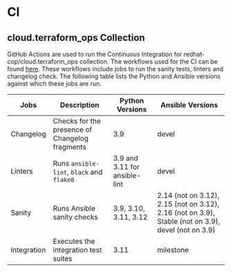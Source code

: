 # CI

## cloud.terraform_ops Collection

GitHub Actions are used to run the Continuous Integration for redhat-cop/cloud.terraform_ops collection. The workflows used for the CI can be found [here](https://github.com/redhat-cop/cloud.terraform_ops/tree/main/.github/workflows). These workflows include jobs to run the sanity tests, linters and changelog check. The following table lists the Python and Ansible versions against which these jobs are run.

| Jobs | Description | Python Versions | Ansible Versions |
| ------ |-------| ------ | -----------|
| Changelog |Checks for the presence of Changelog fragments | 3.9 | devel |
| Linters | Runs `ansible-lint`, `black` and `flake8`| 3.9 and 3.11 for ansible-lint | devel |
| Sanity | Runs Ansible sanity checks | 3.9, 3.10, 3.11, 3.12 | 2.14 (not on 3.12), 2.15 (not on 3.12), 2.16 (not on 3.9), Stable (not on 3.9), devel (not on 3.9) |
| Integration | Executes the integration test suites | 3.11 | milestone |
